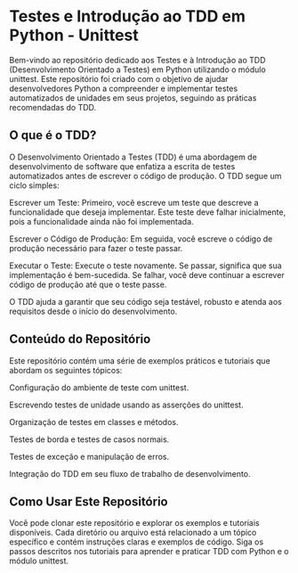 # Testes e Introdução ao TDD em Python - Unittest
Bem-vindo ao repositório dedicado aos Testes e à Introdução ao TDD (Desenvolvimento Orientado a Testes) em Python utilizando o módulo unittest. Este repositório foi criado com o objetivo de ajudar desenvolvedores Python a compreender e implementar testes automatizados de unidades em seus projetos, seguindo as práticas recomendadas do TDD.

## O que é o TDD?
O Desenvolvimento Orientado a Testes (TDD) é uma abordagem de desenvolvimento de software que enfatiza a escrita de testes automatizados antes de escrever o código de produção. O TDD segue um ciclo simples:

Escrever um Teste: Primeiro, você escreve um teste que descreve a funcionalidade que deseja implementar. Este teste deve falhar inicialmente, pois a funcionalidade ainda não foi implementada.

Escrever o Código de Produção: Em seguida, você escreve o código de produção necessário para fazer o teste passar.

Executar o Teste: Execute o teste novamente. Se passar, significa que sua implementação é bem-sucedida. Se falhar, você deve continuar a escrever código de produção até que o teste passe.

O TDD ajuda a garantir que seu código seja testável, robusto e atenda aos requisitos desde o início do desenvolvimento.

## Conteúdo do Repositório
Este repositório contém uma série de exemplos práticos e tutoriais que abordam os seguintes tópicos:

Configuração do ambiente de teste com unittest.

Escrevendo testes de unidade usando as asserções do unittest.

Organização de testes em classes e métodos.

Testes de borda e testes de casos normais.

Testes de exceção e manipulação de erros.

Integração do TDD em seu fluxo de trabalho de desenvolvimento.

## Como Usar Este Repositório
Você pode clonar este repositório e explorar os exemplos e tutoriais disponíveis. Cada diretório ou arquivo está relacionado a um tópico específico e contém instruções claras e exemplos de código. Siga os passos descritos nos tutoriais para aprender e praticar TDD com Python e o módulo unittest.
